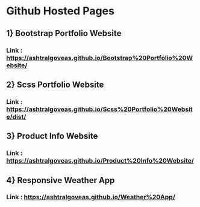 # Github Hosted Pages
## 1} Bootstrap Portfolio Website
### Link : https://ashtralgoveas.github.io/Bootstrap%20Portfolio%20Website/

## 2} Scss Portfolio Website
### Link : https://ashtralgoveas.github.io/Scss%20Portfolio%20Website/dist/

## 3} Product Info Website
### Link : https://ashtralgoveas.github.io/Product%20Info%20Website/

## 4} Responsive Weather App
### Link : https://ashtralgoveas.github.io/Weather%20App/
